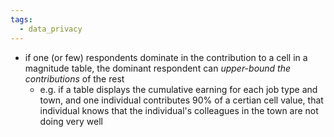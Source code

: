 ```yaml
---
tags:
  - data_privacy
---
```

- if one (or few) respondents dominate in the contribution to a cell in a magnitude table, the dominant respondent can *upper-bound the contributions* of the rest
	- e.g. if a table displays the cumulative earning for each job type and town, and one individual contributes $90\%$ of a certian cell value, that individual knows that the individual's colleagues in the town are not doing very well